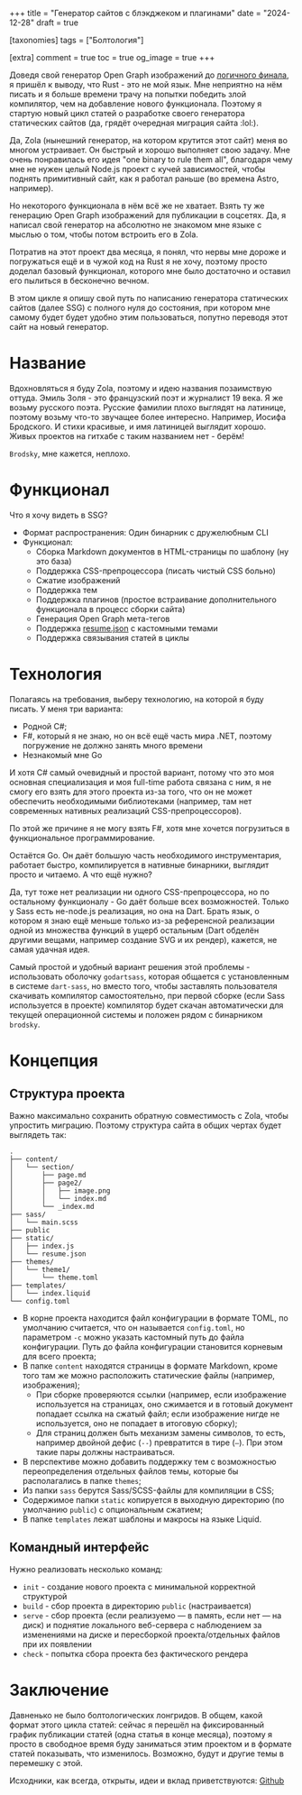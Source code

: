 +++
title = "Генератор сайтов с блэкджеком и плагинами"
date = "2024-12-28"
draft = true

[taxonomies]
tags = ["Болтология"]

[extra]
comment = true
toc = true
og_image = true
+++

Доведя свой генератор Open Graph изображений до [логичного финала](/configurable-ogimages-rust), я пришёл к выводу, что Rust - это не мой язык. Мне неприятно на нём писать и я больше времени трачу на попытки победить злой компилятор, чем на добавление нового функционала. Поэтому я стартую новый цикл статей о разработке своего генератора статических сайтов (да, грядёт очередная миграция сайта :lol:).

<!--more-->

Да, Zola (нынешний генератор, на котором крутится этот сайт) меня во многом устраивает. Он быстрый и хорошо выполняет свою задачу. Мне очень понравилась его идея "one binary to rule them all", благодаря чему мне не нужен целый Node.js проект с кучей зависимостей, чтобы поднять примитивный сайт, как я работал раньше (во времена Astro, например).

Но некоторого функционала в нём всё же не хватает. Взять ту же генерацию Open Graph изображений для публикации в соцсетях. Да, я написал свой генератор на абсолютно не знакомом мне языке с мыслью о том, чтобы потом встроить его в Zola.

Потратив на этот проект два месяца, я понял, что нервы мне дороже и погружаться ещё и в чужой код на Rust я не хочу, поэтому просто доделал базовый функционал, которого мне было достаточно и оставил его пылиться в бесконечно вечном.

В этом цикле я опишу свой путь по написанию генератора статических сайтов (далее SSG) с полного нуля до состояния, при котором мне самому будет будет удобно этим пользоваться, попутно переводя этот сайт на новый генератор.

# Название

Вдохновляться я буду Zola, поэтому и идею названия позаимствую оттуда. Эмиль Золя - это французский поэт и журналист 19 века. Я же возьму русского поэта. Русские фамилии плохо выглядят на латинице, поэтому возьму что-то звучащее более интересно. Например, Иосифа Бродского. И стихи красивые, и имя латиницей выглядит хорошо. Живых проектов на гитхабе с таким названием нет - берём!

`Brodsky`, мне кажется, неплохо.

# Функционал

Что я хочу видеть в SSG?

- Формат распространения: Один бинарник с дружелюбным CLI
- Функционал:
  - Сборка Markdown документов в HTML-страницы по шаблону (ну это база)
  - Поддержка CSS-препроцессора (писать чистый CSS больно)
  - Сжатие изображений
  - Поддержка тем
  - Поддержка плагинов (простое встраивание дополнительного функционала в процесс сборки сайта)
  - Генерация Open Graph мета-тегов
  - Поддержка [resume.json](https://jsonresume.org/) с кастомными темами
  - Поддержка связывания статей в циклы

# Технология

Полагаясь на требования, выберу технологию, на которой я буду писать. У меня три варианта:

- Родной C#;
- F#, который я не знаю, но он всё ещё часть мира .NET, поэтому погружение не должно занять много времени
- Незнакомый мне Go


И хотя C# самый очевидный и простой вариант, потому что это моя основная специализация и моя full-time работа связана с ним, я не смогу его взять для этого проекта из-за того, что он не может обеспечить необходимыми библиотеками (например, там нет современных нативных реализаций CSS-препроцессоров).

По этой же причине я не могу взять F#, хотя мне хочется погрузиться в функциональное программирование.

Остаётся Go. Он даёт большую часть необходимого инструментария, работает быстро, компилируется в нативные бинарники, выглядит просто и читаемо. А что ещё нужно?

Да, тут тоже нет реализации ни одного CSS-препроцессора, но по остальному функционалу - Go даёт больше всех возможностей. Только у Sass есть не-node.js реализация, но она на Dart. Брать язык, о котором я знаю ещё меньше только из-за референсной реализации одной из множества функций в ущерб остальным (Dart обделён другими вещами, например создание SVG и их рендер), кажется, не самая удачная идея.

Самый простой и удобный вариант решения этой проблемы - использовать оболочку `godartsass`, которая общается с установленным в системе `dart-sass`, но вместо того, чтобы заставлять пользователя скачивать компилятор самостоятельно, при первой сборке (если Sass используется в проекте) компилятор будет скачан автоматически для текущей операционной системы и положен рядом с бинарником `brodsky`.

# Концепция

## Структура проекта

Важно максимально сохранить обратную совместимость с Zola, чтобы упростить миграцию. Поэтому структура сайта в общих чертах будет выглядеть так:

```
.
├── content/
│   └── section/
│       ├── page.md
│       ├── page2/
│       │   ├── image.png
│       │   └── index.md
│       └── _index.md
├── sass/
│   └── main.scss
├── public
├── static/
│   ├── index.js
│   └── resume.json
├── themes/
│   └── theme1/
│       └── theme.toml
├── templates/
│   └── index.liquid
└── config.toml
```

- В корне проекта находится файл конфигурации в формате TOML, по умолчанию считается, что он называется `config.toml`, но параметром `-c` можно указать кастомный путь до файла конфигурации. Путь до файла конфигурации становится корневым для всего проекта;
- В папке `content` находятся страницы в формате Markdown, кроме того там же можно расположить статические файлы (например, изображения);
  - При сборке проверяются ссылки (например, если изображение используется на страницах, оно сжимается и в готовый документ попадает ссылка на сжатый файл; если изображение нигде не используется, оно не попадает в итоговую сборку);
  - Для страниц должен быть механизм замены символов, то есть, например двойной дефис (`--`) превратится в тире (`—`). При этом такие пары должны настраиваться.
- В перспективе можно добавить поддержку тем с возможностью переопределения отдельных файлов темы, которые бы располагались в папке `themes`;
- Из папки `sass` берутся Sass/SCSS-файлы для компиляции в CSS;
- Содержимое папки `static` копируется в выходную директорию (по умолчанию `public`) с опциональным сжатием;
- В папке `templates` лежат шаблоны и макросы на языке Liquid.

## Командный интерфейс

Нужно реализовать несколько команд:

- `init` - создание нового проекта с минимальной корректной структурой
- `build` - сбор проекта в директорию `public` (настраивается)
- `serve` - сбор проекта (если реализуемо &mdash; в память, если нет &mdash; на диск) и поднятие локального веб-сервера с наблюдением за изменениями на диске и пересборкой проекта/отдельных файлов при их появлении
- `check` - попытка сбора проекта без фактического рендера

# Заключение

Давненько не было болтологических лонгридов. В общем, какой формат этого цикла статей: сейчас я перешёл на фиксированный график публикации статей (одна статья в конце месяца), поэтому я просто в свободное время буду заниматься этим проектом и в формате статей показывать, что изменилось. Возможно, будут и другие темы в перемешку с этой.

Исходники, как всегда, открыты, идеи и вклад приветствуются: [Github](https://github.com/dadyarri/brodsky)